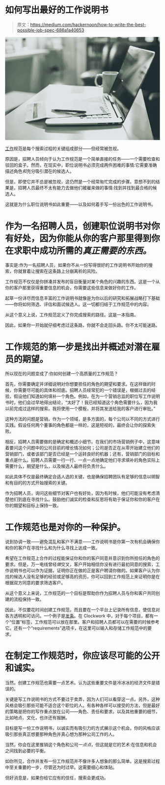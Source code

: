 # 如何写出最好的工作说明书

> 原文：<https://medium.com/hackernoon/how-to-write-the-best-possible-job-spec-686a1a40653>

![](img/275d3d26258753fd9f0ccd1409689dee.png)

[工作](https://hackernoon.com/tagged/job)规范是每个搜索过程的关键组成部分——但经常被忽视。

原因是，招聘人员倾向于认为工作规范是一个简单直接的任务――一个需要检查和驳回的盒子。然而，在现实中，职位说明书必须完成两件困难的事情:它需要准确描述角色*和*充分吸引潜在的候选人。

但是，即使它并不总是被忽视，这仍然是一个经常匆忙完成的步骤。意想不到的结果是，招聘人员最终不太有能力去做他们被雇来做的事情:找到并找到最合格的候选人。

这就是为什么职位说明书如此重要――以及如何着手写一份出色的工作说明书。

# 作为一名招聘人员，创建职位说明书对你有好处，因为你能从你的客户那里得到你在求职中成功所需的*真正需要的东西。*

事实是:作为一名招聘人员，如果你不从一份写得很好的工作说明书开始你的搜索，你就冒着让搜索在这条路上分崩离析的风险。

工作规范不仅仅是你拼凑并发布的盲目衡量对某个角色的兴趣的东西。这是一个从你的客户那里获得重要信息的机会，你需要这些信息来做好你的工作。

起草一份详尽而信息丰富的工作说明书就像是为你以后的研究和拓展战略打下基础——你将如何筛选、评估和面试候选人。这一切都归结于工作规范中的内容。

从这个意义上说，工作规范定义了你完成搜索的路径。这是一本指南。

因此，如果你一开始就仔细考虑过这条路，你就不会走回头路。你不太可能迷路。

# 工作规范的第一步是找出并概述对潜在雇员的期望。

所以现在的问题变成了:你如何创建一个高质量的工作规范？

首先，你需要确定并详细说明对你想要担任的角色的期望和要求。在这样做的时候，你需要尽可能的具体和彻底。招聘人员经常犯的一个错误是，根据过去的经验，假设他们知道如何填补一个角色。例如，在为一个营销总监的职位写工作说明书时，他们会过早地得出结论，“太好了！我已经知道这个角色需要什么，因为我以前完成过这样的搜索。我将使用一个模板，并将其发送给我的客户进行审批。”

这种方法的问题是营销，作为一个领域，是多方面的，每个公司以不同的方式进行实践。假设任何两个董事的角色都是一样的，这是短视的，最终会让你的探索失败。

相反，招聘人员需要做的是确定和概述小细节。在我们的市场营销例子中，这意味着要问这个问题中的公司目前的增长情况如何；公司是否正在从零开始建立他们的营销部门，或者该部门是否已经是一个运转良好的机器；还有，营销部门的目标和重点是什么。招聘人员需要一行一行、一点一点地确定他们寻求填补的角色实际上需要什么，期望是什么，以及候选人最终将负责什么。

如此具体不仅是最终确定合适人选的关键，也是确保招聘团队有足够的信息以明智和有目的的方式开始搜索的关键。

作为招聘人员，询问这些细节对客户也有好处，因为有时候，他们可能没有考虑清楚他们到底在寻找什么。鼓励他们诚实的检查和反思将有助于保证你和你的客户在你的期望和目标上保持一致。

# 工作规范也是对你的一种保护。

说到协调一致——避免混乱和客户不满意——工作说明书是你第一次有机会确保你和你的客户在寻找什么和为什么寻找上达成一致。

希望在工作规范上合作的过程能保证你和你的客户同意并意识到你所担任的角色的要求。但是，万一电线曾经*做*交叉，客户开始相信你没有进行最初同意的搜索，工作说明书也可以作为证据，证明你正在做的正是客户聘请你做的。如果客户认为你找的候选人没有足够的经验或足够高的资历，你可以回到工作规范上来证明你是在根据双方同意的要求筛选客户。

从这个意义上来说，工作规范的一个目标是帮助你作为招聘人员与你和客户共同创建的流程保持一致。

因此，不仅要花时间创建工作规范，而且要在一个平台上记录所有信息，使信息对各方透明和可访问。一个例子是[发条](https://www.clockworkrecruiting.com/?utm_source=medium&utm_medium=post&utm_campaign=job_spec_0818)。在 Clockwork 中，对于每个项目，都有一个“位置”标签，工作规范可以放在那里。客户和招聘人员都可以在需要的时候参考它。还有一个“requirements”选项卡，在这里可以输入和存储工作规范中的要求。

# 在制定工作规范时，你应该尽可能的公开和诚实。

当然，创建工作规范也需要一点艺术。认为这些重要文件是冷冰冰的经济文件是错误的。

关键是写工作说明书的方式不要过于卖弄，因为人们可以看穿这一点。另外，这种风格会吸引那些可能不适合这个职位的人。有各种各样可以接受的方法，但是最好的策略是把你的写作重点放在公司――角色、责任和要求，以及其他重要的细节，比如地点、文化，也许还有报酬。

目标是写一份工作说明书，以诚实而有吸引力的方式展示这个机会。你的风格应该吸引那些真正想要那种角色并真心想为那种公司工作的人。

当然，你会在这里推销这个角色和公司*一点点*，但这就是它的艺术:在信息和机会之间找到必要的平衡。

如你所见，合作并发布一份工作规范并不像许多人想象的那么简单。这是搜索过程中至关重要的一步，尽管还为时过早。这需要细心和体贴。

但好消息是，如果你给它应有的信任，搜索会更成功。